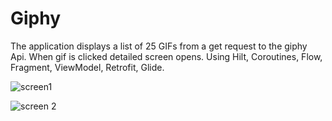 # Giphy

The application displays a list of 25 GIFs from a get request to the giphy Api. When gif is clicked detailed screen opens.
Using Hilt, Coroutines, Flow, Fragment, ViewModel, Retrofit, Glide.







![screen1](https://user-images.githubusercontent.com/96121302/222964041-af573672-564f-4edd-b469-a57dfab39b31.jpg)

![screen 2](https://user-images.githubusercontent.com/96121302/222964103-1ced9d98-52e1-4631-8b53-809a384f6bbb.jpg)
